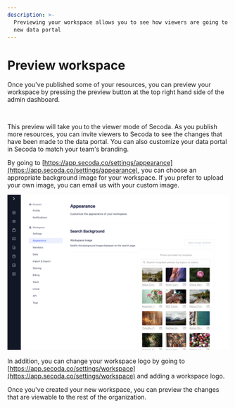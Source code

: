 ```yaml
---
description: >-
  Previewing your workspace allows you to see how viewers are going to see your
  new data portal
---
```


# Preview workspace

Once you've published some of your resources, you can preview your workspace by pressing the preview button at the top right hand side of the admin dashboard.

<figure><img src="../.gitbook/assets/Screenshot 2023-05-15 at 2.34.18 PM.png" alt=""><figcaption></figcaption></figure>

This preview will take you to the viewer mode of Secoda. As you publish more resources, you can invite viewers to Secoda to see the changes that have been made to the data portal. You can also customize your data portal in Secoda to match your team's branding.

By going to [https://app.secoda.co/settings/appearance](https://app.secoda.co/settings/appearance), you can choose an appropriate background image for your workspace. If you prefer to upload your own image, you can email us with your custom image.

![](<../.gitbook/assets/Screen Shot 2022-08-12 at 11.59.23 AM.png>)

In addition, you can change your workspace logo by going to [https://app.secoda.co/settings/workspace](https://app.secoda.co/settings/workspace) and adding a workspace logo.&#x20;

Once you've created your new workspace, you can preview the changes that are viewable to the rest of the organization.
